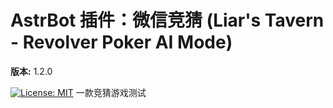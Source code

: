 # AstrBot 插件：微信竞猜 (Liar's Tavern - Revolver Poker AI Mode)

**版本:** 1.2.0

[![License: MIT](https://img.shields.io/badge/License-MIT-yellow.svg)](https://opensource.org/licenses/MIT)
一款竞猜游戏测试
